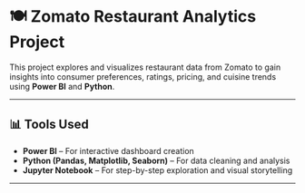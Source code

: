 # 🍽️ Zomato Restaurant Analytics Project

This project explores and visualizes restaurant data from Zomato to gain insights into consumer preferences, ratings, pricing, and cuisine trends using **Power BI** and **Python**.

---

## 📊 Tools Used

- **Power BI** – For interactive dashboard creation
- **Python (Pandas, Matplotlib, Seaborn)** – For data cleaning and analysis
- **Jupyter Notebook** – For step-by-step exploration and visual storytelling

---
